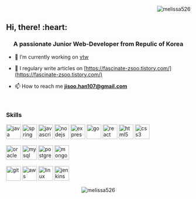 <p align="right"> <img src="https://komarev.com/ghpvc/?username=melissa526" alt="melissa526" /> </p>
<h2>Hi, there! :heart:</h2>
<h3 align="center">A passionate Junior Web-Developer from Repulic of Korea</h3>

- 🔭 I’m currently working on [vtw]()

- 📝 I regulary write articles on [https://fascinate-zsoo.tistory.com/](https://fascinate-zsoo.tistory.com/)

- 📫 How to reach me **jisoo.han107@gmail.com**

<br/><p></p>
<h3>Skills</h3>
<p align="left"> <img src="https://devicons.github.io/devicon/devicon.git/icons/java/java-original-wordmark.svg" alt="java" width="40" height="40"/>   <img src="https://www.vectorlogo.zone/logos/springio/springio-icon.svg" alt="spring" width="40" height="40"/>   <img src="https://devicons.github.io/devicon/devicon.git/icons/javascript/javascript-original.svg" alt="javascript" width="40" height="40"/>   <img src="https://devicons.github.io/devicon/devicon.git/icons/nodejs/nodejs-original-wordmark.svg" alt="nodejs" width="40" height="40"/>   <img src="https://devicons.github.io/devicon/devicon.git/icons/express/express-original-wordmark.svg" alt="express" width="40" height="40"/>   <img src="https://devicons.github.io/devicon/devicon.git/icons/go/go-original.svg" alt="go" width="40" height="40"/>   <img src="https://devicons.github.io/devicon/devicon.git/icons/react/react-original-wordmark.svg" alt="react" width="40" height="40"/>   <img src="https://devicons.github.io/devicon/devicon.git/icons/html5/html5-original-wordmark.svg" alt="html5" width="40" height="40"/>   <img src="https://devicons.github.io/devicon/devicon.git/icons/css3/css3-original-wordmark.svg" alt="css3" width="40" height="40"/> </p>
<p align="left"> <img src="https://devicons.github.io/devicon/devicon.git/icons/oracle/oracle-original.svg" alt="oracle" width="40" height="40"/>   <img src="https://devicons.github.io/devicon/devicon.git/icons/mysql/mysql-original-wordmark.svg" alt="mysql" width="40" height="40"/>   <img src="https://devicons.github.io/devicon/devicon.git/icons/postgresql/postgresql-original-wordmark.svg" alt="postgresql" width="40" height="40"/>   <img src="https://devicons.github.io/devicon/devicon.git/icons/mongodb/mongodb-original-wordmark.svg" alt="mongodb" width="40" height="40"/> </p>
<p align="left"> <img src="https://www.vectorlogo.zone/logos/git-scm/git-scm-icon.svg" alt="git" width="40" height="40"/>   <img src="https://devicons.github.io/devicon/devicon.git/icons/amazonwebservices/amazonwebservices-original-wordmark.svg" alt="aws" width="40" height="40"/>   <img src="https://devicons.github.io/devicon/devicon.git/icons/linux/linux-original.svg" alt="linux" width="40" height="40"/>   <img src="https://www.vectorlogo.zone/logos/jenkins/jenkins-icon.svg" alt="jenkins" width="40" height="40"/> </p>

<p align="center">
<img align="center" src="https://github-readme-stats.vercel.app/api/top-langs/?username=melissa526&layout=compact&hide=html" alt="melissa526" />
</p>
